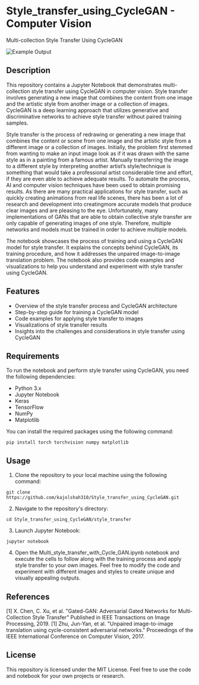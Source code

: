 # Style_transfer_using_CycleGAN - Computer Vision
Multi-collection Style Transfer Using CycleGAN

![Example Output](example_output.jpg)

## Description
This repository contains a Jupyter Notebook that demonstrates multi-collection style transfer using CycleGAN in computer vision. Style transfer involves generating a new image that combines the content from one image and the artistic style from another image or a collection of images. CycleGAN is a deep learning approach that utilizes generative and discriminative networks to achieve style transfer without paired training samples.

Style transfer is the process of redrawing or generating a new image that combines the content or scene from one image and the artistic style from a different image or a collection of images. Initially, the problem first stemmed from wanting to make an input image look as if it was drawn with the same style as in a painting from a famous artist. Manually transferring the image to a different style by interpreting another artist’s style/technique is something that would take a professional artist considerable time and effort, if they are even able to achieve adequate results.
To automate the process, AI and computer vision techniques have been used to obtain promising results. As there are many practical applications for style transfer, such as quickly creating animations from real life scenes, there has been a lot of research and development into creatingmore accurate models that produce clear images and are pleasing to the eye. Unfortunately, many implementations of GANs that are able to obtain collective style transfer are only capable of generating images of one style. Therefore, multiple networks and models must be trained in order to achieve multiple models.


The notebook showcases the process of training and using a CycleGAN model for style transfer. It explains the concepts behind CycleGAN, its training procedure, and how it addresses the unpaired image-to-image translation problem. The notebook also provides code examples and visualizations to help you understand and experiment with style transfer using CycleGAN.


## Features
- Overview of the style transfer process and CycleGAN architecture
- Step-by-step guide for training a CycleGAN model
- Code examples for applying style transfer to images
- Visualizations of style transfer results
- Insights into the challenges and considerations in style transfer using CycleGAN

## Requirements
To run the notebook and perform style transfer using CycleGAN, you need the following dependencies:
- Python 3.x
- Jupyter Notebook
- Keras
- TensorFlow
- NumPy
- Matplotlib

You can install the required packages using the following command:
```shell
pip install torch torchvision numpy matplotlib
```
## Usage
1) Clone the repository to your local machine using the following command:
```
git clone https://github.com/kajolshah310/Style_transfer_using_CycleGAN.git
```
2) Navigate to the repository's directory:
```
cd Style_transfer_using_CycleGAN/style_transfer
```
3) Launch Jupyter Notebook:
```
jupyter notebook
```

4) Open the Multi_style_transfer_with_Cycle_GAN.ipynb notebook and execute the cells to follow along with the training process and apply style transfer to your own images.
Feel free to modify the code and experiment with different images and styles to create unique and visually appealing outputs.

## References

[1] X. Chen, C. Xu, et al. "Gated-GAN: Adversarial Gated Networks for Multi-Collection Style Transfer" Published in IEEE Transactions on Image Processing, 2019.
[1] Zhu, Jun-Yan, et al. "Unpaired image-to-image translation using cycle-consistent adversarial networks." Proceedings of the IEEE International Conference on Computer Vision, 2017.

## License
This repository is licensed under the MIT License. Feel free to use the code and notebook for your own projects or research.


